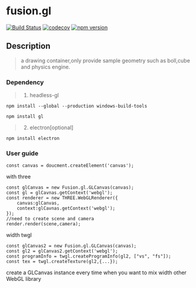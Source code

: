# fusion.gl #
[![Build Status](https://travis-ci.org/axmand/fusion.gl.svg?branch=master)](https://travis-ci.org/axmand/fusion.gl)
[![codecov](https://codecov.io/gh/axmand/fusion.gl/branch/master/graph/badge.svg)](https://codecov.io/gh/axmand/fusion.gl)
[![npm version](https://badge.fury.io/js/fusion.gl.svg)](https://badge.fury.io/js/fusion.gl)

## Description ##
> a drawing container,only provide sample geometry such as boll,cube and physics engine.

### Dependency ###
> 1. headless-gl
```
npm install --global --production windows-build-tools
```
```
npm install gl
```
> 2. electron[optional]
```
npm install electron
```
### User guide ###
```
const canvas = doucment.createElement('canvas');
```
with three
```
const glCanvas = new Fusion.gl.GLCanvas(canvas);
const gl = glCavnas.getContext('webgl');
const renderer = new THREE.WebGLRenderer({
    canvas:glCanvas,
    context:glCavnas.getContext('webgl');
});
//need to create scene and camera
render.render(scene,camera);
```
width twgl
```
const glCanvas2 = new Fusion.gl.GLCanvas(canvas);
const gl2 = glCanvas2.getContext('webgl');
const programInfo = twgl.createProgramInfo(gl2, ["vs", "fs"]);
const tex = twgl.createTexture(gl2,{...});

```
create a GLCanvas instance every time when you want to mix width other WebGL library

